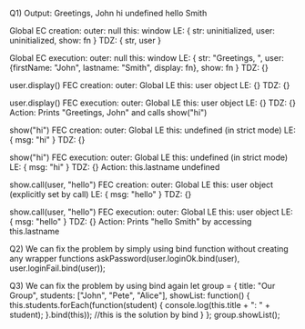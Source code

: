Q1)
Output:
Greetings,  John
hi undefined
hello Smith

Global EC creation:
outer: null
this: window
LE: { str: uninitialized, user: uninitialized, show: fn }
TDZ: { str, user }

Global EC execution:
outer: null
this: window
LE: { str: "Greetings, ", user: {firstName: "John", lastname: "Smith", display: fn}, show: fn }
TDZ: {}

user.display() FEC creation:
outer: Global LE
this: user object
LE: {}
TDZ: {}

user.display() FEC execution:
outer: Global LE
this: user object
LE: {}
TDZ: {}
Action: Prints "Greetings, John" and calls show("hi")

show("hi") FEC creation:
outer: Global LE
this: undefined (in strict mode)
LE: { msg: "hi" }
TDZ: {}

show("hi") FEC execution:
outer: Global LE
this: undefined (in strict mode)
LE: { msg: "hi" }
TDZ: {}
Action: this.lastname undefined

show.call(user, "hello") FEC creation:
outer: Global LE
this: user object (explicitly set by call)
LE: { msg: "hello" }
TDZ: {}

show.call(user, "hello") FEC execution:
outer: Global LE
this: user object
LE: { msg: "hello" }
TDZ: {}
Action: Prints "hello Smith" by accessing this.lastname

Q2)
We can fix the problem by simply using bind function without creating any wrapper functions
askPassword(user.loginOk.bind(user), user.loginFail.bind(user));

Q3)
We can fix the problem by using bind again
let group = {
  title: "Our Group",
  students: ["John", "Pete", "Alice"],
  showList: function() {
    this.students.forEach(function(student) {
      console.log(this.title + ": " + student);
    }.bind(this)); //this is the solution by bind
  }
};
group.showList();